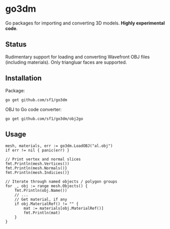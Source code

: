 # go3dm
Go packages for importing and converting 3D models. **Highly experimental code**.

## Status

Rudimentary support for loading and converting Wavefront OBJ files (including materials). Only triangluar faces are supported.

## Installation

Package:

```
go get github.com/sf1/go3dm
```

OBJ to Go code converter:

```
go get github.com/sf1/go3dm/obj2go
```

## Usage

```
mesh, materials, err := go3dm.LoadOBJ("al.obj")
if err != nil { panic(err) }

// Print vertex and normal slices
fmt.Println(mesh.Vertices())
fmt.Println(mesh.Normals()}
fmt.Println(mesh.Indicies()}

// Iterate through named objects / polygon groups
for _, obj := range mesh.Objects() {
    fmt.Println(obj.Name())
    // ...
    // Get material, if any
    if obj.MaterialRef() != "" {
        mat := materials[obj.MaterialRef()]
        fmt.Println(mat)
    }
}
```
